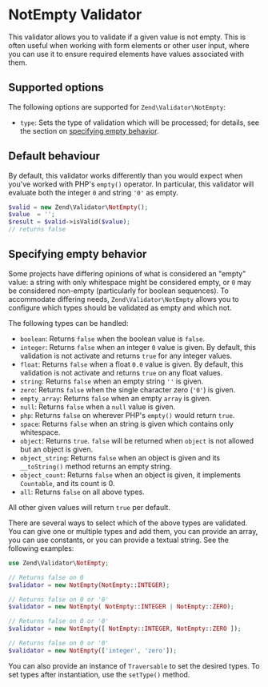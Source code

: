 # NotEmpty Validator

This validator allows you to validate if a given value is not empty. This is
often useful when working with form elements or other user input, where you can
use it to ensure required elements have values associated with them.

## Supported options

The following options are supported for `Zend\Validator\NotEmpty`:

- `type`: Sets the type of validation which will be processed; for details, see
  the section on [specifying empty behavior](#specifying-empty-behavior).

## Default behaviour

By default, this validator works differently than you would expect when you've
worked with PHP's `empty()` operator. In particular, this validator will
evaluate both the integer `0` and string `'0'` as empty.

```php
$valid = new Zend\Validator\NotEmpty();
$value  = '';
$result = $valid->isValid($value);
// returns false
```

## Specifying empty behavior

Some projects have differing opinions of what is considered an "empty" value: a
string with only whitespace might be considered empty, or `0` may be
considered non-empty (particularly for boolean sequences). To accommodate
differing needs, `Zend\Validator\NotEmpty` allows you to configure which types
should be validated as empty and which not.

The following types can be handled:

- `boolean`: Returns `false` when the boolean value is `false`.
- `integer`: Returns `false` when an integer `0` value is given. By default,
  this validation is not activate and returns `true` for any integer values.
- `float`: Returns `false` when a float `0.0` value is given. By default, this
  validation is not activate and returns `true` on any float values.
- `string`: Returns `false` when an empty string `''` is given.
- `zero`: Returns `false` when the single character zero (`'0'`) is given.
- `empty_array`: Returns `false` when an empty `array` is given.
- `null`: Returns `false` when a `null` value is given.
- `php`: Returns `false` on wherever PHP's `empty()` would return `true`.
- `space`: Returns `false` when an string is given which contains only
  whitespace.
- `object`: Returns `true`. `false` will be returned when `object` is not
  allowed but an object is given.
- `object_string`: Returns `false` when an object is given and its
  `__toString()` method returns an empty string.
- `object_count`: Returns `false` when an object is given, it implements
  `Countable`, and its count is 0.
- `all`: Returns `false` on all above types.

All other given values will return `true` per default.

There are several ways to select which of the above types are validated. You can
give one or multiple types and add them, you can provide an array, you can use
constants, or you can provide a textual string. See the following examples:

```php
use Zend\Validator\NotEmpty;

// Returns false on 0
$validator = new NotEmpty(NotEmpty::INTEGER);

// Returns false on 0 or '0'
$validator = new NotEmpty( NotEmpty::INTEGER | NotEmpty::ZERO);

// Returns false on 0 or '0'
$validator = new NotEmpty([ NotEmpty::INTEGER, NotEmpty::ZERO ]);

// Returns false on 0 or '0'
$validator = new NotEmpty(['integer', 'zero']);
```

You can also provide an instance of `Traversable` to set the desired types. To
set types after instantiation, use the `setType()` method.
